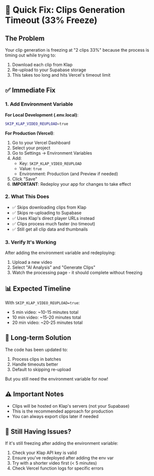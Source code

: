 # 🚨 Quick Fix: Clips Generation Timeout (33% Freeze)

## The Problem
Your clip generation is freezing at "2 clips 33%" because the process is timing out while trying to:
1. Download each clip from Klap
2. Re-upload to your Supabase storage
3. This takes too long and hits Vercel's timeout limit

## ✅ Immediate Fix

### 1. Add Environment Variable

**For Local Development (.env.local)**:
```bash
SKIP_KLAP_VIDEO_REUPLOAD=true
```

**For Production (Vercel)**:
1. Go to your Vercel Dashboard
2. Select your project
3. Go to Settings → Environment Variables
4. Add:
   - Key: `SKIP_KLAP_VIDEO_REUPLOAD`
   - Value: `true`
   - Environment: Production (and Preview if needed)
5. Click "Save"
6. **IMPORTANT**: Redeploy your app for changes to take effect

### 2. What This Does
- ✅ Skips downloading clips from Klap
- ✅ Skips re-uploading to Supabase
- ✅ Uses Klap's direct player URLs instead
- ✅ Clips process much faster (no timeout)
- ✅ Still get all clip data and thumbnails

### 3. Verify It's Working
After adding the environment variable and redeploying:
1. Upload a new video
2. Select "AI Analysis" and "Generate Clips"
3. Watch the processing page - it should complete without freezing

## 📊 Expected Timeline
With `SKIP_KLAP_VIDEO_REUPLOAD=true`:
- 5 min video: ~10-15 minutes total
- 10 min video: ~15-20 minutes total
- 20 min video: ~20-25 minutes total

## 🎯 Long-term Solution
The code has been updated to:
1. Process clips in batches
2. Handle timeouts better
3. Default to skipping re-upload

But you still need the environment variable for now!

## ⚠️ Important Notes
- Clips will be hosted on Klap's servers (not your Supabase)
- This is the recommended approach for production
- You can always export clips later if needed

## 🔧 Still Having Issues?
If it's still freezing after adding the environment variable:
1. Check your Klap API key is valid
2. Ensure you've redeployed after adding the env var
3. Try with a shorter video first (< 5 minutes)
4. Check Vercel function logs for specific errors 